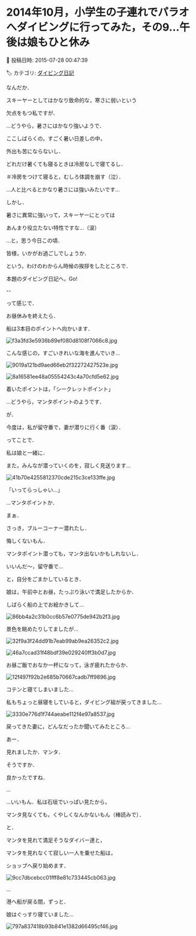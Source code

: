 # 2014年10月，小学生の子連れでパラオへダイビングに行ってみた，その9…午後は娘もひと休み

📅 投稿日時: 2015-07-28 00:47:39

🏷️ カテゴリ: [ダイビング日記](ce3a7a8d424d112fce83ee85c81a0e344.md)

なんだか．


スキーヤーとしてはかなり致命的な，寒さに弱いという


欠点をもつ私ですが．





…どうやら，暑さにはかなり強いようで．


ここしばらくの，すごく暑い日差しの中，


外出も苦にならないし．


どれだけ暑くても寝るときは冷房なしで寝てるし．


＃冷房をつけて寝ると，むしろ体調を崩す（泣）．


…人と比べるとかなり暑さには強いみたいです…





しかし．


暑さに異常に強いって，スキーヤーにとっては


あんまり役立たない特性ですな…（涙）


…と，思う今日この頃．


皆様，いかがお過ごしでしょうか．





という，わけのわからん時候の挨拶をしたところで．


本題のダイビング日記へ，Go!


--





って感じで．


お昼休みを終えたら．


船は3本目のポイントへ向かいます．




![f3a3fd3e5936b89ef080d8108f7066c8.jpg](images/f3a3fd3e5936b89ef080d8108f7066c8.jpg)




こんな感じの，すごいきれいな海を進んでいき…




![9019a121bd9aed66eb2f32272427523e.jpg](images/9019a121bd9aed66eb2f32272427523e.jpg)









![8a16581ee48a05554243c4a70cfd5e62.jpg](images/8a16581ee48a05554243c4a70cfd5e62.jpg)




着いたポイントは，「シークレットポイント」





…どうやら，マンタポイントのようです．


が．


今度は，私が留守番で，妻が潜りに行く番（涙）．





ってことで．


私は娘と一緒に．


また，みんなが潜っていくのを，寂しく見送ります…




![41b70e4255812370cde215c3ce133ffe.jpg](images/41b70e4255812370cde215c3ce133ffe.jpg)




「いってらっしゃい…」





…マンタポイントか．


まぁ．


さっき，ブルーコーナー潜れたし．


悔しくないもん．


マンタポイント潜っても，マンタ出ないかもしれないし．


いいんだ～，留守番で…





と，自分をごまかしているとき．





娘は，午前中とお昼，たっぷり泳いで満足したからか．


しばらく船の上でお絵かきして…




![86bb4a2c31b0cc6b57e0775de942b2f3.jpg](images/86bb4a2c31b0cc6b57e0775de942b2f3.jpg)




景色を眺めたりしてましたが…




![32f9a3f24dd91b7eab99ab9ea26352c2.jpg](images/32f9a3f24dd91b7eab99ab9ea26352c2.jpg)









![46a7ccad31f48bdf39e029240ff3b0d7.jpg](images/46a7ccad31f48bdf39e029240ff3b0d7.jpg)







お昼ご飯でおなか一杯になって，泳ぎ疲れたからか．




![12f497f92b2e685b70667cadb7ff9896.jpg](images/12f497f92b2e685b70667cadb7ff9896.jpg)




コテンと寝てしまいました…





私もちょっと昼寝をしていると，ダイビング組が戻ってきました…




![3330e776d1f744aeabe112f4e97a8537.jpg](images/3330e776d1f744aeabe112f4e97a8537.jpg)




戻ってきた妻に，どんなだったか聞いてみたところ…





あー．


見れましたか．マンタ．


そうですか．


良かったですね．


…


…いいもん．私は石垣でいっぱい見たから，


マンタ見なくても，くやしくなんかないもん（棒読みで）．





と．


マンタを見れて満足そうなダイバー達と，


マンタを見れなくて寂しい一人を乗せた船は，


ショップへ戻り始めます．




![9cc7dbcebcc01fff8e81c733445cb063.jpg](images/9cc7dbcebcc01fff8e81c733445cb063.jpg)







…


港へ船が戻る間，ずっと．


娘はぐっすり寝ていました…




![797a837418b93b841e1382d66495cf46.jpg](images/797a837418b93b841e1382d66495cf46.jpg)
